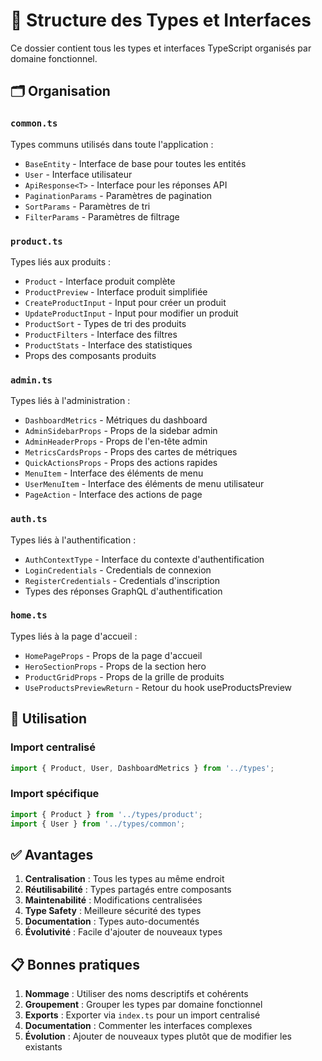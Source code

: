 # 📁 Structure des Types et Interfaces

Ce dossier contient tous les types et interfaces TypeScript organisés par domaine fonctionnel.

## 🗂️ Organisation

### `common.ts`
Types communs utilisés dans toute l'application :
- `BaseEntity` - Interface de base pour toutes les entités
- `User` - Interface utilisateur
- `ApiResponse<T>` - Interface pour les réponses API
- `PaginationParams` - Paramètres de pagination
- `SortParams` - Paramètres de tri
- `FilterParams` - Paramètres de filtrage

### `product.ts`
Types liés aux produits :
- `Product` - Interface produit complète
- `ProductPreview` - Interface produit simplifiée
- `CreateProductInput` - Input pour créer un produit
- `UpdateProductInput` - Input pour modifier un produit
- `ProductSort` - Types de tri des produits
- `ProductFilters` - Interface des filtres
- `ProductStats` - Interface des statistiques
- Props des composants produits

### `admin.ts`
Types liés à l'administration :
- `DashboardMetrics` - Métriques du dashboard
- `AdminSidebarProps` - Props de la sidebar admin
- `AdminHeaderProps` - Props de l'en-tête admin
- `MetricsCardsProps` - Props des cartes de métriques
- `QuickActionsProps` - Props des actions rapides
- `MenuItem` - Interface des éléments de menu
- `UserMenuItem` - Interface des éléments de menu utilisateur
- `PageAction` - Interface des actions de page

### `auth.ts`
Types liés à l'authentification :
- `AuthContextType` - Interface du contexte d'authentification
- `LoginCredentials` - Credentials de connexion
- `RegisterCredentials` - Credentials d'inscription
- Types des réponses GraphQL d'authentification

### `home.ts`
Types liés à la page d'accueil :
- `HomePageProps` - Props de la page d'accueil
- `HeroSectionProps` - Props de la section hero
- `ProductGridProps` - Props de la grille de produits
- `UseProductsPreviewReturn` - Retour du hook useProductsPreview

## 🚀 Utilisation

### Import centralisé
```typescript
import { Product, User, DashboardMetrics } from '../types';
```

### Import spécifique
```typescript
import { Product } from '../types/product';
import { User } from '../types/common';
```

## ✅ Avantages

1. **Centralisation** : Tous les types au même endroit
2. **Réutilisabilité** : Types partagés entre composants
3. **Maintenabilité** : Modifications centralisées
4. **Type Safety** : Meilleure sécurité des types
5. **Documentation** : Types auto-documentés
6. **Évolutivité** : Facile d'ajouter de nouveaux types

## 📋 Bonnes pratiques

1. **Nommage** : Utiliser des noms descriptifs et cohérents
2. **Groupement** : Grouper les types par domaine fonctionnel
3. **Exports** : Exporter via `index.ts` pour un import centralisé
4. **Documentation** : Commenter les interfaces complexes
5. **Évolution** : Ajouter de nouveaux types plutôt que de modifier les existants
